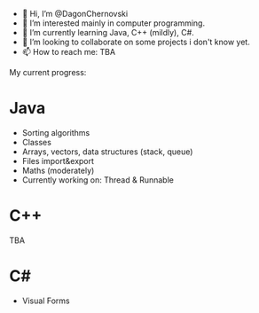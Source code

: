 - 👋 Hi, I’m @DagonChernovski
- 👀 I’m interested mainly in computer programming.
- 🌱 I’m currently learning Java, C++ (mildly), C#.
- 💞️ I’m looking to collaborate on some projects i don't know yet.
- 📫 How to reach me: TBA

<!---
DagonChernovski/DagonChernovski is a ✨ special ✨ repository because its `README.md` (this file) appears on your GitHub profile.
You can click the Preview link to take a look at your changes.
--->

My current progress:
# Java
* Sorting algorithms
* Classes
* Arrays, vectors, data structures (stack, queue)
* Files import&export
* Maths (moderately)
* Currently working on: Thread & Runnable
# C++
TBA
# C#
* Visual Forms

